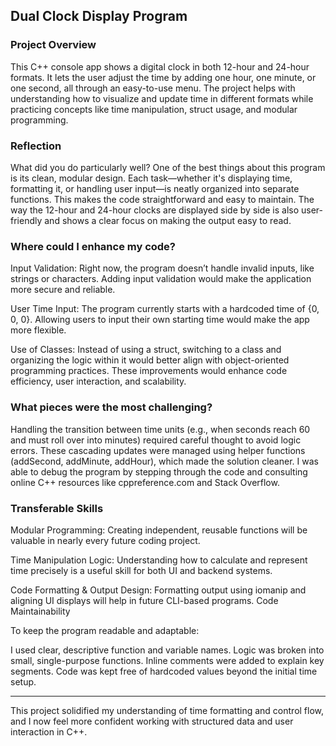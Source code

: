 ## Dual Clock Display Program

### Project Overview

This C++ console app shows a digital clock in both 12-hour and 24-hour formats. It lets the user adjust the time by adding one hour, one minute, or one second, all through an easy-to-use menu. The project helps with understanding how to visualize and update time in different formats while practicing concepts like time manipulation, struct usage, and modular programming.

### Reflection

What did you do particularly well?
One of the best things about this program is its clean, modular design. Each task—whether it's displaying time, formatting it, or handling user input—is neatly organized into separate functions. This makes the code straightforward and easy to maintain. The way the 12-hour and 24-hour clocks are displayed side by side is also user-friendly and shows a clear focus on making the output easy to read.

### Where could I enhance my code?

Input Validation: Right now, the program doesn’t handle invalid inputs, like strings or characters. Adding input validation would make the application more secure and reliable.

User Time Input: The program currently starts with a hardcoded time of {0, 0, 0}. Allowing users to input their own starting time would make the app more flexible.

Use of Classes: Instead of using a struct, switching to a class and organizing the logic within it would better align with object-oriented programming practices.
These improvements would enhance code efficiency, user interaction, and scalability.

### What pieces were the most challenging?

Handling the transition between time units (e.g., when seconds reach 60 and must roll over into minutes) required careful thought to avoid logic errors. These cascading updates were managed using helper functions (addSecond, addMinute, addHour), which made the solution cleaner. I was able to debug the program by stepping through the code and consulting online C++ resources like cppreference.com and Stack Overflow.

### Transferable Skills

Modular Programming: Creating independent, reusable functions will be valuable in nearly every future coding project.

Time Manipulation Logic: Understanding how to calculate and represent time precisely is a useful skill for both UI and backend systems.

Code Formatting & Output Design: Formatting output using iomanip and aligning UI displays will help in future CLI-based programs.
Code Maintainability

To keep the program readable and adaptable:

I used clear, descriptive function and variable names.
Logic was broken into small, single-purpose functions.
Inline comments were added to explain key segments.
Code was kept free of hardcoded values beyond the initial time setup.

---

This project solidified my understanding of time formatting and control flow, and I now feel more confident working with structured data and user interaction in C++.
